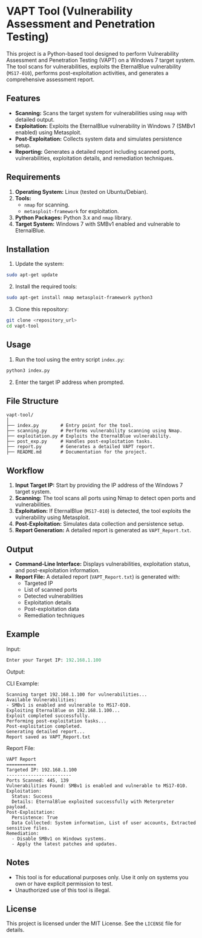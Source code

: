# VAPT Tool (Vulnerability Assessment and Penetration Testing)

This project is a Python-based tool designed to perform Vulnerability Assessment and Penetration Testing (VAPT) on a Windows 7 target system. The tool scans for vulnerabilities, exploits the EternalBlue vulnerability (`MS17-010`), performs post-exploitation activities, and generates a comprehensive assessment report.

## Features

* **Scanning:** Scans the target system for vulnerabilities using `nmap` with detailed output.
* **Exploitation:** Exploits the EternalBlue vulnerability in Windows 7 (SMBv1 enabled) using Metasploit.
* **Post-Exploitation:** Collects system data and simulates persistence setup.
* **Reporting:** Generates a detailed report including scanned ports, vulnerabilities, exploitation details, and remediation techniques.

## Requirements

1. **Operating System:** Linux (tested on Ubuntu/Debian).
2. **Tools:**
   * `nmap` for scanning.
   * `metasploit-framework` for exploitation.
3. **Python Packages:** Python 3.x and `nmap` library.
4. **Target System:** Windows 7 with SMBv1 enabled and vulnerable to EternalBlue.

## Installation

1. Update the system:
```bash
sudo apt-get update
```

2. Install the required tools:
```bash
sudo apt-get install nmap metasploit-framework python3
```

3. Clone this repository:
```bash
git clone <repository_url>
cd vapt-tool
```

## Usage

1. Run the tool using the entry script `index.py`:
```bash
python3 index.py
```

2. Enter the target IP address when prompted.

## File Structure

```
vapt-tool/
│
├── index.py        # Entry point for the tool.
├── scanning.py     # Performs vulnerability scanning using Nmap.
├── exploitation.py # Exploits the EternalBlue vulnerability.
├── post_exp.py     # Handles post-exploitation tasks.
├── report.py       # Generates a detailed VAPT report.
├── README.md       # Documentation for the project.
```

## Workflow

1. **Input Target IP:** Start by providing the IP address of the Windows 7 target system.
2. **Scanning:** The tool scans all ports using Nmap to detect open ports and vulnerabilities.
3. **Exploitation:** If EternalBlue (`MS17-010`) is detected, the tool exploits the vulnerability using Metasploit.
4. **Post-Exploitation:** Simulates data collection and persistence setup.
5. **Report Generation:** A detailed report is generated as `VAPT_Report.txt`.

## Output

* **Command-Line Interface:** Displays vulnerabilities, exploitation status, and post-exploitation information.
* **Report File:** A detailed report (`VAPT_Report.txt`) is generated with:
   * Targeted IP
   * List of scanned ports
   * Detected vulnerabilities
   * Exploitation details
   * Post-exploitation data
   * Remediation techniques

## Example

Input:
```mathematica
Enter your Target IP: 192.168.1.100
```

Output:

CLI Example:
```vbnet
Scanning target 192.168.1.100 for vulnerabilities...
Available Vulnerabilities:
- SMBv1 is enabled and vulnerable to MS17-010.
Exploiting EternalBlue on 192.168.1.100...
Exploit completed successfully.
Performing post-exploitation tasks...
Post-exploitation completed.
Generating detailed report...
Report saved as VAPT_Report.txt
```

Report File:
```plaintext
VAPT Report
===========
Targeted IP: 192.168.1.100
------------------------
Ports Scanned: 445, 139
Vulnerabilities Found: SMBv1 is enabled and vulnerable to MS17-010.
Exploitation:
  Status: Success
  Details: EternalBlue exploited successfully with Meterpreter payload.
Post-Exploitation:
  Persistence: True
  Data Collected: System information, List of user accounts, Extracted sensitive files.
Remediation:
  - Disable SMBv1 on Windows systems.
  - Apply the latest patches and updates.
```

## Notes

* This tool is for educational purposes only. Use it only on systems you own or have explicit permission to test.
* Unauthorized use of this tool is illegal.

## License

This project is licensed under the MIT License. See the `LICENSE` file for details.
